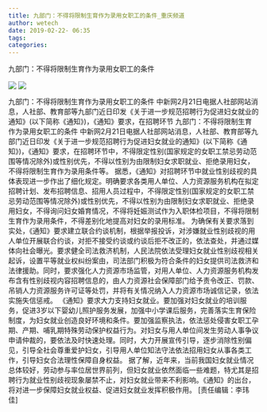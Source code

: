 ```yaml
---
title: 九部门：不得将限制生育作为录用女职工的条件_重庆频道
author: wetech
date: 2019-02-22- 06:35
tags: 
categories: 
---
```

九部门：不得将限制生育作为录用女职工的条件
<!-- more -->
                
<img align="center" border="0" src="http://p2.ifengimg.com/fck/2019_08/e6527786f2aa35b_w550_h373.jpg" />
                
<img align="center" border="0" src="http://p2.ifengimg.com/a/2016/0810/204c433878d5cf9size1_w16_h16.png" />
            
九部门：不得将限制生育作为录用女职工的条件 中新网2月21日电据人社部网站消息，人社部、教育部等九部门近日印发《关于进一步规范招聘行为促进妇女就业的通知》(以下简称《通知》)，《通知》要求，在招聘环节
九部门：不得将限制生育作为录用女职工的条件
中新网2月21日电据人社部网站消息，人社部、教育部等九部门近日印发《关于进一步规范招聘行为促进妇女就业的通知》(以下简称《通知》)，《通知》要求，在招聘环节中，不得限定性别(国家规定的女职工禁忌劳动范围等情况除外)或性别优先，不得以性别为由限制妇女求职就业、拒绝录用妇女，不得将限制生育作为录用条件等。
据悉，《通知》对招聘环节中就业性别歧视的具体表现进一步作出了细化规定。明确要求各类用人单位、人力资源服务机构在拟定招聘计划、发布招聘信息、招用人员过程中，不得限定性别(国家规定的女职工禁忌劳动范围等情况除外)或性别优先，不得以性别为由限制妇女求职就业、拒绝录用妇女，不得询问妇女婚育情况，不得将妊娠测试作为入职体检项目，不得将限制生育作为录用条件，不得差别化地提高对妇女的录用标准。
为确保有关要求落到实处，《通知》要求建立联合约谈机制，根据举报投诉，对涉嫌就业性别歧视的用人单位开展联合约谈，对拒不接受约谈或约谈后拒不改正的，依法查处，并通过媒体向社会曝光。要求健全司法救济机制，人民法院依法受理妇女就业性别歧视相关起诉，设置平等就业权纠纷案由，司法部门积极为符合条件的妇女提供司法救济和法律援助。同时，要求强化人力资源市场监管，对用人单位、人力资源服务机构发布含有性别歧视内容招聘信息的，由人力资源社会保障部门给予责令改正、罚款、吊销人力资源服务许可证等处罚，并将有关情况纳入人力资源市场诚信记录，依法实施失信惩戒。
《通知》要求大力支持妇女就业。要加强对妇女就业的培训服务，促进3岁以下婴幼儿照护服务发展，加强中小学课后服务，完善落实生育保险制度，为妇女就业创造良好环境和条件。要加强监察执法，依法惩处侵害女职工孕期、产期、哺乳期特殊劳动保护权益行为。对妇女与用人单位间发生劳动人事争议申请仲裁的，要依法及时快速处理。同时，大力开展宣传引导，逐步消除性别偏见，引导全社会尊重爱护妇女，引导用人单位知法守法依法招用妇女从事各类工作，引导妇女合法理性保障自身权益。
据了解，近年来，当前我国妇女就业情况总体较好，劳动参与率位居世界前列，但妇女就业依然面临一些难题，特尤其是招聘行为就业性别歧视现象屡禁不止，对妇女就业带来不利影响。《通知》的出台，将对进一步保障妇女就业权益、促进妇女就业发挥积极作用。
[责任编辑：李玮佳]
            
